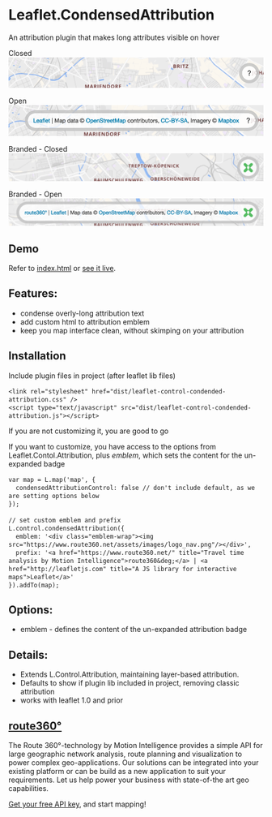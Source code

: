# Leaflet.CondensedAttribution
An attribution plugin that makes long attributes visible on hover

Closed
![Alt text](attributes-closed.png?raw=true "Attributes Closed")

Open
![Alt text](attributes-open.png?raw=true "Attributes Open")

Branded - Closed
![Alt text](branded-closed.png?raw=true "Branded Closed")

Branded - Open
![Alt text](branded-open.png?raw=true "Branded Open")

## Demo
Refer to [index.html](index.html) or [see it live](https://route360.github.io/Leaflet.CondensedAttribution/).

## Features:
- condense overly-long attribution text
- add custom html to attribution emblem
- keep you map interface clean, without skimping on your attribution

## Installation
Include plugin files in project (after leaflet lib files)

```
<link rel="stylesheet" href="dist/leaflet-control-condended-attribution.css" />
<script type="text/javascript" src="dist/leaflet-control-condended-attribution.js"></script>
```

If you are not customizing it, you are good to go

If you want to customize, you have access to the options from Leaflet.Contol.Attribution, plus _emblem_, which sets the content for the un-expanded badge

```
var map = L.map('map', {
  condensedAttributionControl: false // don't include default, as we are setting options below
});

// set custom emblem and prefix
L.control.condensedAttribution({
  emblem: '<div class="emblem-wrap"><img src="https://www.route360.net/assets/images/logo_nav.png"/></div>',
  prefix: '<a href="https://www.route360.net/" title="Travel time analysis by Motion Intelligence">route360&deg;</a> | <a href="http://leafletjs.com" title="A JS library for interactive maps">Leaflet</a>'
}).addTo(map);
```
## Options:
- emblem - defines the content of the un-expanded attribution badge

## Details:
- Extends L.Control.Attribution, maintaining layer-based attribution.
- Defaults to show if plugin lib included in project, removing classic attribution
- works with leaflet 1.0 and prior

## [route360°](https://www.route360.net/)

The Route 360°-technology by Motion Intelligence provides a simple API for large geographic network analysis, route planning and visualization to power complex geo-applications. Our solutions can be integrated into your existing platform or can be build as a new application to suit your requirements. Let us help power your business with state-of-the art geo capabilities.

[Get your free API key](https://developers.route360.net/apikey.html), and start mapping!
